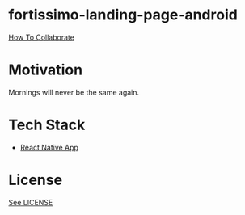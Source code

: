 # fortissimo-landing-page-android

[How To Collaborate]()

# Motivation

Mornings will never be the same again. 

# Tech Stack

* [React Native App](https://github.com/react-community/create-react-native-app/)

# License

[See LICENSE](https://github.com/fortissimo-ff/fortissimo/blob/master/LICENSE.md)

